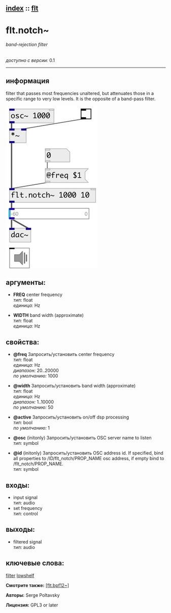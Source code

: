 [index](index.html) :: [flt](category_flt.html)
---

# flt.notch~

###### band-rejection filter

*доступно с версии:* 0.1

---


## информация
filter that passes most frequencies unaltered, but attenuates those in a specific range to very low levels. It is the opposite of a band-pass filter.


[![example](../examples/img/flt.notch~.jpg)](../examples/pd/flt.notch~.pd)



## аргументы:

* **FREQ**
center frequency<br>
_тип:_ float<br>
_единица:_ Hz<br>

* **WIDTH**
band width (approximate)<br>
_тип:_ float<br>
_единица:_ Hz<br>





## свойства:

* **@freq** 
Запросить/установить center frequency<br>
_тип:_ float<br>
_единица:_ Hz<br>
_диапазон:_ 20..20000<br>
_по умолчанию:_ 1000<br>

* **@width** 
Запросить/установить band width (approximate)<br>
_тип:_ float<br>
_единица:_ Hz<br>
_диапазон:_ 1..10000<br>
_по умолчанию:_ 50<br>

* **@active** 
Запросить/установить on/off dsp processing<br>
_тип:_ bool<br>
_по умолчанию:_ 1<br>

* **@osc** (initonly)
Запросить/установить OSC server name to listen<br>
_тип:_ symbol<br>

* **@id** (initonly)
Запросить/установить OSC address id. If specified, bind all properties to /ID/flt_notch/PROP_NAME
osc address, if empty bind to /flt_notch/PROP_NAME.<br>
_тип:_ symbol<br>



## входы:

* input signal<br>
_тип:_ audio
* set frequency<br>
_тип:_ control



## выходы:

* filtered signal<br>
_тип:_ audio



## ключевые слова:

[filter](keywords/filter.html)
[lowshelf](keywords/lowshelf.html)



**Смотрите также:**
[\[flt.bpf12~\]](flt.bpf12~.html)




**Авторы:** Serge Poltavsky




**Лицензия:** GPL3 or later






